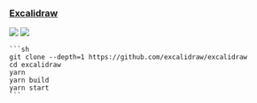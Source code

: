 ### [Excalidraw](https://github.com/excalidraw/excalidraw)

![](https://img.shields.io/github/license/excalidraw/excalidraw)
[![](https://img.shields.io/github/last-commit/scillidan/excalidraw/master?label=last%20commit%20(fork))](https://github.com/scillidan/excalidraw)

````{tab} From source
```sh
git clone --depth=1 https://github.com/excalidraw/excalidraw
cd excalidraw
yarn
yarn build
yarn start
```
````